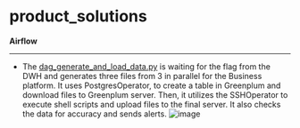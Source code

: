 # product_solutions

**Airflow**
___
* The [dag_generate_and_load_data.py](dag_generate_and_load_data.py) is waiting for the flag from the DWH and generates three files from 3 in parallel for the Business platform. It uses PostgresOperator, to create a table in Greenplum and download files to Greenplum server. Then, it utilizes the SSHOperator to execute shell scripts and upload files to the final server. It also checks the data for accuracy and sends alerts.
![image](https://github.com/Den-is-me/product_solutions/assets/107809488/63f6661b-1f4f-4cdb-ac29-637b9fc804ee)

